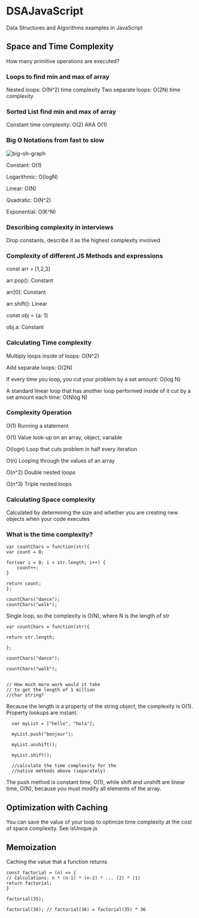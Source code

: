 # DSAJavaScript

Data Structures and Algorithms examples in JavaScript

## Space and Time Complexity

How many primitive operations are executed?

### Loops to find min and max of array

Nested loops: O(N^2) time complexity
Two separate loops: O(2N) time complexity

### Sorted List find min and max of array

Constant time complexity: O(2) AKA O(1)

### Big O Notations from fast to slow
![big-oh-graph](https://user-images.githubusercontent.com/44857032/231610786-0e6ec79a-ee9d-4ad7-985c-4021c1f78672.jpg)

Constant: O(1)

Logarithmic: O(logN)

Linear: O(N)

Quadratic: O(N^2)

Exponential: O(K^N)

### Describing complexity in interviews

Drop constants, describe it as the highest complexity involved

### Complexity of different JS Methods and expressions

const arr = [1,2,3]

arr.pop(): Constant

arr[0]: Constant

arr.shift(): Linear


const obj = {a: 1}

obj.a: Constant

### Calculating Time complexity

Multiply loops inside of loops: O(N^2)

Add separate loops: O(2N)

If every time you loop, you cut your problem by a set amount: O(log N)

A standard linear loop that has another loop performed inside of it cut by a set amount each time: O(Nlog N)

### Complexity	Operation
O(1)	Running a statement

O(1)	Value look-up on an array, object, variable

O(logn)	Loop that cuts problem in half every iteration

O(n)	Looping through the values of an array

O(n^2)	Double nested loops

O(n^3)	Triple nested loops

### Calculating Space complexity
Calculated by determining the size and whether you are creating new objects when your code executes

### What is the time complexity?
    var countChars = function(str){
    var count = 0;

    for(var i = 0; i < str.length; i++) {
        count++;
    }
    
    return count;
    };
    
    countChars("dance");
    countChars("walk");
    
Single loop, so the complexity is O(N), where N is the length of str

    var countChars = function(str){

    return str.length;

    };

    countChars("dance");

    countChars("walk");


    // How much more work would it take 
    // to get the length of 1 million 
    //char string?
    
Because the length is a property of the string object, the complexity is O(1). Property lookups are instant.

      var myList = ["hello", "hola"];

      myList.push("bonjour");

      myList.unshift();

      myList.shift();

      //calculate the time complexity for the 
      //native methods above (separately)
      
The push method is constant time, O(1), while shift and unshift are linear time, O(N), because you must modify all elements of the array.

## Optimization with Caching

You can save the value of your loop to optimize time complexity at the cost of space complexity. See isUnique.js

## Memoization

Caching the value that a function returns

    const factorial = (n) => {
    // Calculations: n * (n-1) * (n-2) * ... (2) * (1)
    return factorial;
    }

    factorial(35);
    
    factorial(36); // factorial(36) = factorial(35) * 36

